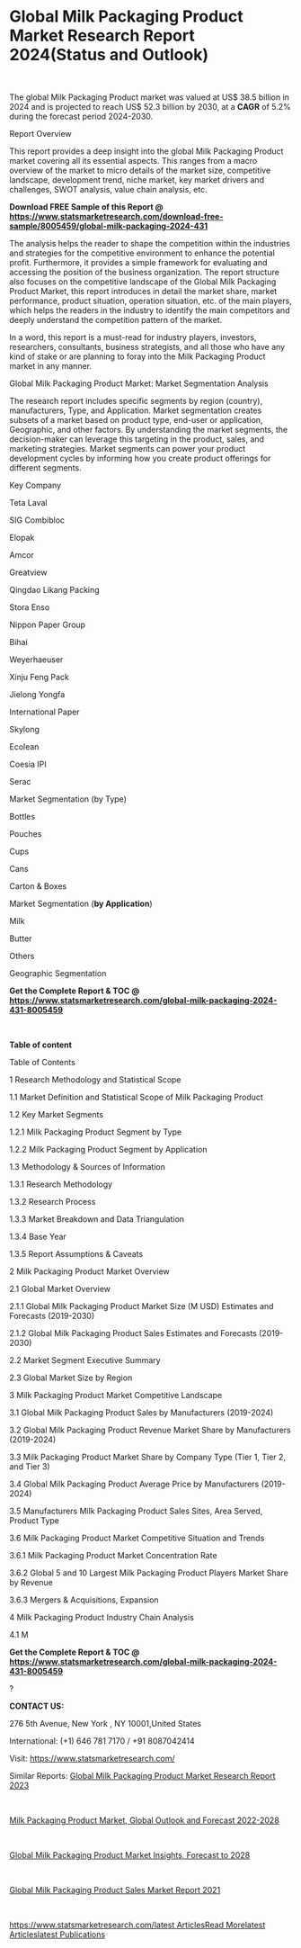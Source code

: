 <h1>Global Milk Packaging Product Market Research Report 2024(Status and Outlook)</h1><br/><p>The global Milk Packaging Product market was valued at US$ 38.5 billion in 2024 and is projected to reach US$ 52.3 billion by 2030, at a <strong>CAGR</strong> of 5.2% during the forecast period 2024-2030.</p>
 
 
 
 <p>Report Overview</p>
 
 
 
 <p>This report provides a deep insight into the global Milk Packaging Product market covering all its essential aspects. This ranges from a macro overview of the market to micro details of the market size, competitive landscape, development trend, niche market, key market drivers and challenges, SWOT analysis, value chain analysis, etc.</p>
 
 
 
 <p><strong>Download FREE Sample of this Report @ <a href="https://www.statsmarketresearch.com/download-free-sample/8005459/global-milk-packaging-2024-431">https://www.statsmarketresearch.com/download-free-sample/8005459/global-milk-packaging-2024-431</a></strong></p>
 
 
 
 <p>The analysis helps the reader to shape the competition within the industries and strategies for the competitive environment to enhance the potential profit. Furthermore, it provides a simple framework for evaluating and accessing the position of the business organization. The report structure also focuses on the competitive landscape of the Global Milk Packaging Product Market, this report introduces in detail the market share, market performance, product situation, operation situation, etc. of the main players, which helps the readers in the industry to identify the main competitors and deeply understand the competition pattern of the market.</p>
 
 
 
 <p>In a word, this report is a must-read for industry players, investors, researchers, consultants, business strategists, and all those who have any kind of stake or are planning to foray into the Milk Packaging Product market in any manner.</p>
 
 
 
 <p>Global Milk Packaging Product Market: Market Segmentation Analysis</p>
 
 
 
 <p>The research report includes specific segments by region (country), manufacturers, Type, and Application. Market segmentation creates subsets of a market based on product type, end-user or application, Geographic, and other factors. By understanding the market segments, the decision-maker can leverage this targeting in the product, sales, and marketing strategies. Market segments can power your product development cycles by informing how you create product offerings for different segments.</p>
 
 
 
 <p>Key Company</p>
 
 
 
 <p>Teta Laval</p>
 
 
 
 <p>SIG Combibloc</p>
 
 
 
 <p>Elopak</p>
 
 
 
 <p>Amcor</p>
 
 
 
 <p>Greatview</p>
 
 
 
 <p>Qingdao Likang Packing</p>
 
 
 
 <p>Stora Enso</p>
 
 
 
 <p>Nippon Paper Group</p>
 
 
 
 <p>Bihai</p>
 
 
 
 <p>Weyerhaeuser</p>
 
 
 
 <p>Xinju Feng Pack</p>
 
 
 
 <p>Jielong Yongfa</p>
 
 
 
 <p>International Paper</p>
 
 
 
 <p>Skylong</p>
 
 
 
 <p>Ecolean</p>
 
 
 
 <p>Coesia IPI</p>
 
 
 
 <p>Serac</p>
 
 
 
 <p>Market Segmentation (by Type)</p>
 
 
 
 <p>Bottles</p>
 
 
 
 <p>Pouches</p>
 
 
 
 <p>Cups</p>
 
 
 
 <p>Cans</p>
 
 
 
 <p>Carton & Boxes</p>
 
 
 
 <p>Market Segmentation (<strong>by Application</strong>)</p>
 
 
 
 <p>Milk</p>
 
 
 
 <p>Butter</p>
 
 
 
 <p>Others</p>
 
 
 
 <p>Geographic Segmentation</p>
 
 
 
 <div><b>Get the Complete Report & TOC @ <a href="https://www.statsmarketresearch.com/global-milk-packaging-2024-431-8005459">https://www.statsmarketresearch.com/global-milk-packaging-2024-431-8005459</a></b></div>
 
 
 
 <p><br />
 
 <b>Table of content</b></p>
 
 
 
 <p>Table of Contents<br />
 
 1 Research Methodology and Statistical Scope<br />
 
 1.1 Market Definition and Statistical Scope of Milk Packaging Product<br />
 
 1.2 Key Market Segments<br />
 
 1.2.1 Milk Packaging Product Segment by Type<br />
 
 1.2.2 Milk Packaging Product Segment by Application<br />
 
 1.3 Methodology & Sources of Information<br />
 
 1.3.1 Research Methodology<br />
 
 1.3.2 Research Process<br />
 
 1.3.3 Market Breakdown and Data Triangulation<br />
 
 1.3.4 Base Year<br />
 
 1.3.5 Report Assumptions & Caveats<br />
 
 2 Milk Packaging Product Market Overview<br />
 
 2.1 Global Market Overview<br />
 
 2.1.1 Global Milk Packaging Product Market Size (M USD) Estimates and Forecasts (2019-2030)<br />
 
 2.1.2 Global Milk Packaging Product Sales Estimates and Forecasts (2019-2030)<br />
 
 2.2 Market Segment Executive Summary<br />
 
 2.3 Global Market Size by Region<br />
 
 3 Milk Packaging Product Market Competitive Landscape<br />
 
 3.1 Global Milk Packaging Product Sales by Manufacturers (2019-2024)<br />
 
 3.2 Global Milk Packaging Product Revenue Market Share by Manufacturers (2019-2024)<br />
 
 3.3 Milk Packaging Product Market Share by Company Type (Tier 1, Tier 2, and Tier 3)<br />
 
 3.4 Global Milk Packaging Product Average Price by Manufacturers (2019-2024)<br />
 
 3.5 Manufacturers Milk Packaging Product Sales Sites, Area Served, Product Type<br />
 
 3.6 Milk Packaging Product Market Competitive Situation and Trends<br />
 
 3.6.1 Milk Packaging Product Market Concentration Rate<br />
 
 3.6.2 Global 5 and 10 Largest Milk Packaging Product Players Market Share by Revenue<br />
 
 3.6.3 Mergers & Acquisitions, Expansion<br />
 
 4 Milk Packaging Product Industry Chain Analysis<br />
 
 4.1 M</p>
 
 
 
 <div><b>Get the Complete Report & TOC @ <a href="https://www.statsmarketresearch.com/global-milk-packaging-2024-431-8005459">https://www.statsmarketresearch.com/global-milk-packaging-2024-431-8005459</a></b></div>
 
 
 
 <p>? </p>
 
 
 
 <p><b>CONTACT US:</b><br />
 
 276 5th Avenue, New York , NY 10001,United States<br />
 
 International: (+1) 646 781 7170 / +91 8087042414<br />
 
 Visit: <a href="https://www.statsmarketresearch.com/">https://www.statsmarketresearch.com/</a><br />
 
 Similar Reports: <a href="https://www.statsmarketresearch.com/global-milk-packaging-2024-431-8005459">Global Milk Packaging Product Market Research Report 2023</a><br />
 
 <br />
 
 <a href="https://www.statsmarketresearch.com/global-milk-packaging-2024-431-8005459">Milk Packaging Product Market, Global Outlook and Forecast 2022-2028</a><br />
 
 <br />
 
 <a href="https://www.statsmarketresearch.com/global-milk-packaging-2024-431-8005459">Global Milk Packaging Product Market Insights, Forecast to 2028</a><br />
 
 <br />
 
 <a href="https://www.statsmarketresearch.com/global-milk-packaging-2024-431-8005459">Global Milk Packaging Product Sales Market Report 2021</a><br />
 
 <br />
 
 <a href="https://gyeongbokgung.com">https://www.statsmarketresearch.com/</a><a href="https://hallyeomaritime.com">latest Articles</a><a href="https://jingwansa.com">Read More</a><a href="https://nguoiviet.jp/">latest Articles</a><a href="https://www.intelmarketresearch.com/">latest Publications</a></p>